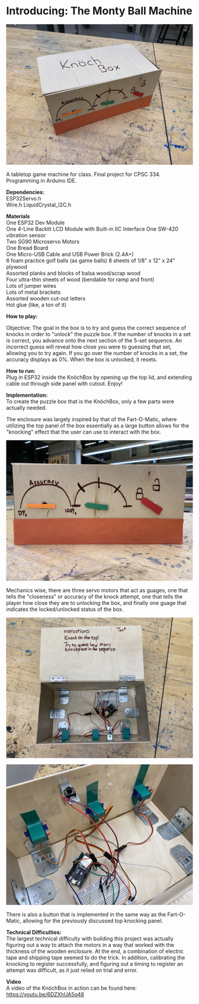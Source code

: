 # Introducing: The Monty Ball Machine

![alt text][intro]

[intro]: https://github.com/tantantheman/tantan-knochbox/blob/master/photos/knochoverview.jpeg "Knochbox Overview"

A tabletop game machine for class. Final project for CPSC 334.  
Programming in Arduino IDE.  

**Dependencies:**  
ESP32Servo.h  
Wire.h
LiquidCrystal_I2C.h

**Materials**  
One ESP32 Dev Module  
One 4-Line Backlit LCD Module with Built-in IIC Interface
One SW-420 vibration sensor  
Two SG90 Microservo Motors  
One Bread Board  
One Micro-USB Cable and USB Power Brick (2.4A+)  
6 foam practice golf balls (as game balls)
8 sheets of 1/8" x 12" x 24" plywood  
Assorted planks and blocks of balsa wood/scrap wood  
Four ultra-thin sheets of wood (bendable for ramp and front)  
Lots of jumper wires  
Lots of metal brackets  
Assorted wooden cut-out letters  
Hot glue (like, a ton of it) 

**How to play:**  

Objective: The goal in the box is to try and guess the correct sequence of knocks in order to "unlock" the puzzle box. If the number of knocks in a set is correct, you advance onto the next section of the 5-set sequence. An incorrect guess will reveal how close you were to guessing that set, allowing you to try again. If you go over the number of knocks in a set, the accuracy displays as 0%. When the box is unlocked, it resets. 

**How to run:**  
Plug in ESP32 inside the KnöchBox by opening up the top lid, and extending cable out through side panel with cutout. Enjoy!
  
**Implementation:**  
To create the puzzle box that is the KnöchBox, only a few parts were actually needed.

The enclosure was largely inspired by that of the Fart-O-Matic, where utilizing the top panel of the box essentially as a large button allows for the "knocking" effect that the user can use to interact with the box.

![alt text][panel]

[panel]: https://github.com/tantantheman/tantan-knochbox/blob/master/photos/knochpanel.jpeg "Knochbox Guages"

Mechanics wise, there are three servo motors that act as guages, one that tells the "closeness" or accuracy of the knock attempt, one that tells the player how close they are to unlocking the box, and finally one guage that indicates the locked/unlocked status of the box.  

![alt text][inside]

[inside]: https://github.com/tantantheman/tantan-knochbox/blob/master/photos/knochinside.jpeg "Knochbox Inside"

![alt text][servo]

[servo]: https://github.com/tantantheman/tantan-knochbox/blob/master/photos/knochservo.jpeg "Knochbox Servos"

There is also a button that is implemented in the same way as the Fart-O-Matic, allowing for the previously discussed top knocking panel.  

**Technical Difficulties:**  
The largest technical difficulty with building this project was actually figuring out a way to attach the motors in a way that worked with the thickness of the wooden enclosure. At the end, a combination of electric tape and shipping tape seemed to do the trick. In addition, calibrating the knocking to register successfully, and figuring out a timing to register an attempt was difficult, as it just relied on trial and error. 

**Video**  
A video of the KnöchBox in action can be found here:  
https://youtu.be/6DZXhUA5q48  


